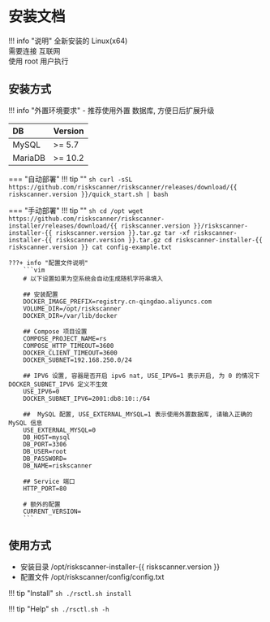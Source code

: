 # 安装文档

!!! info "说明"
    全新安装的 Linux(x64)  
    需要连接 互联网  
    使用 root 用户执行

## 安装方式

!!! info "外置环境要求"
    - 推荐使用外置 数据库, 方便日后扩展升级

| DB      | Version |
| :------ | :------ |
| MySQL   | >= 5.7  |
| MariaDB | >= 10.2 |


=== "自动部署"
    !!! tip ""
        ```sh
        curl -sSL https://github.com/riskscanner/riskscanner/releases/download/{{ riskscanner.version }}/quick_start.sh | bash
        ```

=== "手动部署"
    !!! tip ""
        ```sh
        cd /opt
        wget https://github.com/riskscanner/riskscanner-installer/releases/download/{{ riskscanner.version }}/riskscanner-installer-{{ riskscanner.version }}.tar.gz
        tar -xf riskscanner-installer-{{ riskscanner.version }}.tar.gz
        cd riskscanner-installer-{{ riskscanner.version }}
        cat config-example.txt
        ```

    ???+ info "配置文件说明"
        ```vim
        # 以下设置如果为空系统会自动生成随机字符串填入

        ## 安装配置
        DOCKER_IMAGE_PREFIX=registry.cn-qingdao.aliyuncs.com
        VOLUME_DIR=/opt/riskscanner
        DOCKER_DIR=/var/lib/docker

        ## Compose 项目设置
        COMPOSE_PROJECT_NAME=rs
        COMPOSE_HTTP_TIMEOUT=3600
        DOCKER_CLIENT_TIMEOUT=3600
        DOCKER_SUBNET=192.168.250.0/24

        ## IPV6 设置, 容器是否开启 ipv6 nat, USE_IPV6=1 表示开启, 为 0 的情况下 DOCKER_SUBNET_IPV6 定义不生效
        USE_IPV6=0
        DOCKER_SUBNET_IPV6=2001:db8:10::/64

        ##  MySQL 配置, USE_EXTERNAL_MYSQL=1 表示使用外置数据库, 请输入正确的 MySQL 信息
        USE_EXTERNAL_MYSQL=0
        DB_HOST=mysql
        DB_PORT=3306
        DB_USER=root
        DB_PASSWORD=
        DB_NAME=riskscanner

        ## Service 端口
        HTTP_PORT=80

        # 额外的配置
        CURRENT_VERSION=
        ```

## 使用方式

- 安装目录 /opt/riskscanner-installer-{{ riskscanner.version }}
- 配置文件 /opt/riskscanner/config/config.txt

!!! tip "Install"
    ```sh
    ./rsctl.sh install
    ```

!!! tip "Help"
    ```sh
    ./rsctl.sh -h
    ```
